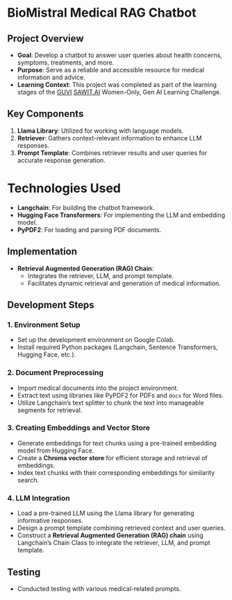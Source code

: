 # BioMistral Medical RAG Chatbot

## Project Overview

- **Goal**: Develop a chatbot to answer user queries about health concerns, symptoms, treatments, and more.
- **Purpose**: Serve as a reliable and accessible resource for medical information and advice.
- **Learning Context**: This project was completed as part of the learning stages of the [GUVI](https://www.guvi.in/) [SAWIT.AI](https://sawitnetwork.com/sawit-ai) Women-Only, Gen AI Learning Challenge.
  
## Key Components

1. **Llama Library**: Utilized for working with language models.
2. **Retriever**: Gathers context-relevant information to enhance LLM responses.
3. **Prompt Template**: Combines retriever results and user queries for accurate response generation.

# Technologies Used

- **Langchain**: For building the chatbot framework.
- **Hugging Face Transformers**: For implementing the LLM and embedding model.
- **PyPDF2**: For loading and parsing PDF documents.

## Implementation

- **Retrieval Augmented Generation (RAG) Chain**:
  - Integrates the retriever, LLM, and prompt template.
  - Facilitates dynamic retrieval and generation of medical information.
 
## Development Steps

### 1. Environment Setup
- Set up the development environment on Google Colab.
- Install required Python packages (Langchain, Sentence Transformers, Hugging Face, etc.).

### 2. Document Preprocessing
- Import medical documents into the project environment.
- Extract text using libraries like PyPDF2 for PDFs and `docx` for Word files.
- Utilize Langchain’s text splitter to chunk the text into manageable segments for retrieval.

### 3. Creating Embeddings and Vector Store
- Generate embeddings for text chunks using a pre-trained embedding model from Hugging Face.
- Create a **Chroma vector store** for efficient storage and retrieval of embeddings.
- Index text chunks with their corresponding embeddings for similarity search.

### 4. LLM Integration
- Load a pre-trained LLM using the Llama library for generating informative responses.
- Design a prompt template combining retrieved context and user queries.
- Construct a **Retrieval Augmented Generation (RAG) chain** using Langchain’s Chain Class to integrate the retriever, LLM, and prompt template.

## Testing
- Conducted testing with various medical-related prompts.

